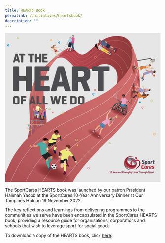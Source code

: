 ```yaml
---
title: HEARTS Book
permalink: /initiatives/heartsbook/
description: ""
---
```

![](/images/HEARTS%20Book%20Website%202022.png)

The SportCares HEARTS book was launched by our patron President Halimah Yacob at the SportCares 10-Year Anniversary Dinner at Our Tampines Hub on 19 November 2022.

The key reflections and learnings from delivering programmes to the communities we serve have been encapsulated in the SportCares HEARTS book, providing a resource guide for organisations, corporations and schools that wish to leverage sport for social good.

To download a copy of the HEARTS book, click [here](https://go.gov.sg/sportcares-hearts-book-2022).